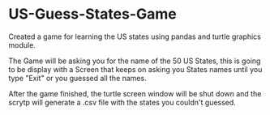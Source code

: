 # US-Guess-States-Game
Created a game for learning the US states using pandas and turtle graphics module.

The Game will be asking you for the name of the 50 US States, this is going to be display with a Screen that keeps on asking you States names until you type "Exit" or you guessed all the names.

After the game finished, the turtle screen window will be shut down and the scrytp will generate a .csv file with the states you couldn't guessed.
